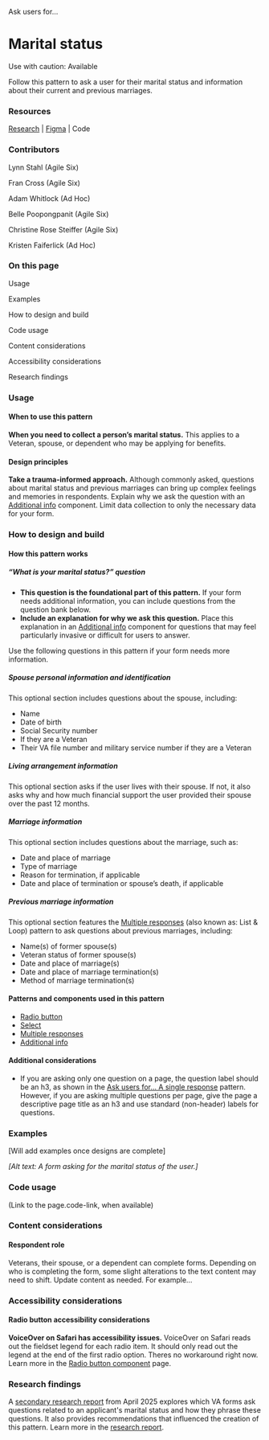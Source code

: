 Ask users for…


# **Marital status**

Use with caution: Available

Follow this pattern to ask a user for their marital status and information about their current and previous marriages. 

### Resources

[Research](https://github.com/department-of-veterans-affairs/va.gov-research-repository/issues?q=state%3Aopen%20label%3A%22DSP%3A%20Help%20users%20to%20manage%20benefits%20and%20tools%22) | [Figma](https://www.figma.com/design/ZIGDfSb8D5YLBdJavzDdqi/AE-Design-Patterns---Benefits-Card?node-id=1-129&p=f&t=FYZaidBZC5z1Xnts-0) | Code

### Contributors

Lynn Stahl (Agile Six)

Fran Cross (Agile Six)

Adam Whitlock (Ad Hoc)

Belle Poopongpanit (Agile Six)

Christine Rose Steiffer (Agile Six)

Kristen Faiferlick (Ad Hoc)

### On this page

Usage

Examples

How to design and build

Code usage

Content considerations

Accessibility considerations

Research findings


### **Usage**

#### **When to use this pattern**

**When you need to collect a person’s marital status.** This applies to a  Veteran, spouse, or dependent who may be applying for benefits.

#### **Design principles**

**Take a trauma-informed approach.** Although commonly asked, questions about marital status and previous marriages can bring up complex feelings and memories in respondents. Explain why we ask the question with an [Additional info](https://design.va.gov/components/additional-info) component. Limit data collection to only the necessary data for your form. 


### **How to design and build**

#### **How this pattern works**

##### “What is your marital status?” question

* **This question is the foundational part of this pattern.**  If your form needs additional information, you can include questions from the question bank below. 
* **Include an explanation for why we ask this question.** Place this explanation in an [Additional info](https://design.va.gov/components/additional-info) component for questions that may feel particularly invasive or difficult for users to answer. 

Use the following questions in this pattern if your form needs more information. 


##### Spouse personal information and identification

This optional section includes questions about the spouse, including:

* Name
* Date of birth
* Social Security number
* If they are a Veteran
* Their VA file number and military service number if they are a Veteran


##### Living arrangement information

This optional section asks if the user lives with their spouse. If not, it also asks why and how much financial support the user provided their spouse over the past 12 months. 


##### Marriage information

This optional section includes questions about the marriage, such as:

* Date and place of marriage
* Type of marriage
* Reason for termination, if applicable
* Date and place of termination or spouse’s death, if applicable


##### Previous marriage information

This optional section features the [Multiple responses](https://design.va.gov/patterns/ask-users-for/multiple-responses) (also known as: List & Loop) pattern to ask questions about previous marriages, including:

* Name(s) of former spouse(s)
* Veteran status of former spouse(s)
* Date and place of marriage(s)
* Date and place of marriage termination(s)
* Method of marriage termination(s)


#### **Patterns and components used in this pattern**

* [Radio button](https://design.va.gov/components/form/radio-button)
* [Select](https://design.va.gov/components/form/select)
* [Multiple responses](https://design.va.gov/patterns/ask-users-for/multiple-responses)
* [Additional info](https://design.va.gov/components/additional-info)

#### **Additional considerations**
* If you are asking only one question on a page, the question label should be an h3, as shown in the [Ask users for... A single response](https://design.va.gov/patterns/ask-users-for/a-single-response#annotated) pattern. However, if you are asking multiple questions per page, give the page a descriptive page title as an h3 and use standard (non-header) labels for questions.


### **Examples**

[Will add examples once designs are complete]

*[Alt text: A form asking for the marital status of the user.]*


### **Code usage**

(Link to the page.code-link, when available)


### **Content considerations**

#### **Respondent role**

Veterans, their spouse, or a dependent can complete forms. Depending on who is completing the form, some slight alterations to the text content may need to shift. Update content as needed. For example…


### **Accessibility considerations**

#### Radio button accessibility considerations

**VoiceOver on Safari has accessibility issues.** VoiceOver on Safari reads out the fieldset legend for each radio item. It should only read out the legend at the end of the first radio option. Theres no workaround right now. Learn more in the [Radio button component](https://design.va.gov/components/form/radio-button) page.


### **Research findings**

A [secondary research report](https://github.com/department-of-veterans-affairs/va.gov-team/blob/master/products/authenticated-patterns/Patterns/marital-status/Discovery%20Research%20Report.md) from April 2025 explores which VA forms ask questions related to an applicant's marital status and how they phrase these questions. It also provides recommendations that influenced the creation of this pattern. Learn more in the [research report](https://github.com/department-of-veterans-affairs/va.gov-team/blob/master/products/authenticated-patterns/Patterns/marital-status/Discovery%20Research%20Report.md).
